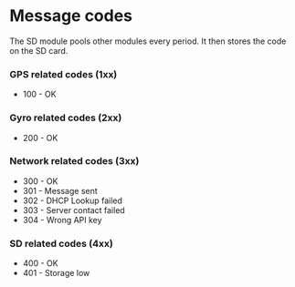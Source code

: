 Message codes
===================

The SD module pools other modules every period. It then stores the code on the SD card.


### GPS related codes (1xx)

* 100 - OK

### Gyro related codes (2xx)

* 200 - OK

### Network related codes (3xx)

* 300 - OK
* 301 - Message sent
* 302 - DHCP Lookup failed
* 303 - Server contact failed
* 304 - Wrong API key

### SD related codes (4xx)

* 400 - OK
* 401 - Storage low
